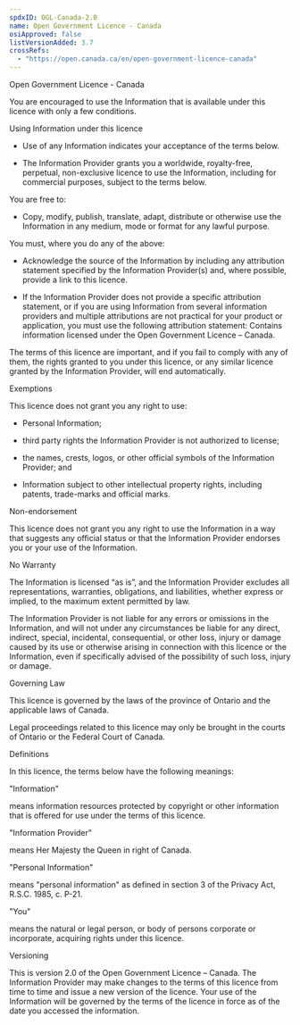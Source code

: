 ```yaml
---
spdxID: OGL-Canada-2.0
name: Open Government Licence - Canada
osiApproved: false
listVersionAdded: 3.7
crossRefs: 
  - "https://open.canada.ca/en/open-government-licence-canada"
---
```


Open Government Licence - Canada

You are encouraged to use the Information that is available under this licence with only a few conditions.

Using Information under this licence

* Use of any Information indicates your acceptance of the terms below.

* The Information Provider grants you a worldwide, royalty-free, perpetual, non-exclusive licence to use the Information, including for commercial purposes, subject to the terms below.

You are free to:

* Copy, modify, publish, translate, adapt, distribute or otherwise use the Information in any medium, mode or format for any lawful purpose.

You must, where you do any of the above:

* Acknowledge the source of the Information by including any attribution statement specified by the Information Provider(s) and, where possible, provide a link to this licence.

* If the Information Provider does not provide a specific attribution statement, or if you are using Information from several information providers and multiple attributions are not practical for your product or application, you must use the following attribution statement:
  Contains information licensed under the Open Government Licence – Canada.

The terms of this licence are important, and if you fail to comply with any of them, the rights granted to you under this licence, or any similar licence granted by the Information Provider, will end automatically.

Exemptions

This licence does not grant you any right to use:

* Personal Information;

* third party rights the Information Provider is not authorized to license;

* the names, crests, logos, or other official symbols of the Information Provider; and

* Information subject to other intellectual property rights, including patents, trade-marks and official marks.

Non-endorsement

This licence does not grant you any right to use the Information in a way that suggests any official status or that the Information Provider endorses you or your use of the Information.

No Warranty

The Information is licensed “as is”, and the Information Provider excludes all representations, warranties, obligations, and liabilities, whether express or implied, to the maximum extent permitted by law.

The Information Provider is not liable for any errors or omissions in the Information, and will not under any circumstances be liable for any direct, indirect, special, incidental, consequential, or other loss, injury or damage caused by its use or otherwise arising in connection with this licence or the Information, even if specifically advised of the possibility of such loss, injury or damage.

Governing Law

This licence is governed by the laws of the province of Ontario and the applicable laws of Canada.

Legal proceedings related to this licence may only be brought in the courts of Ontario or the Federal Court of Canada.

Definitions

In this licence, the terms below have the following meanings:

"Information"

means information resources protected by copyright or other information that is offered for use under the terms of this licence.

"Information Provider"

means Her Majesty the Queen in right of Canada.

"Personal Information"

means "personal information" as defined in section 3 of the Privacy Act, R.S.C. 1985, c. P-21.

"You"

means the natural or legal person, or body of persons corporate or incorporate, acquiring rights under this licence.

Versioning

This is version 2.0 of the Open Government Licence – Canada. The Information Provider may make changes to the terms of this licence from time to time and issue a new version of the licence. Your use of the Information will be governed by the terms of the licence in force as of the date you accessed the information.
